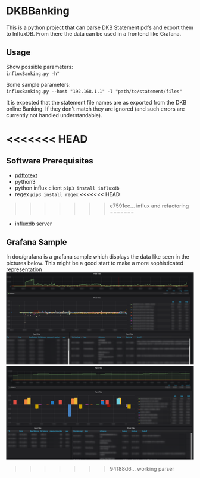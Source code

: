 # DKBBanking

This is a python project that can parse DKB Statement pdfs and export them to InfluxDB. From there the data can be used in a frontend like Grafana.

## Usage
Show possible parameters:  
``influxBanking.py -h"``

Some sample parameters:  
``influxBanking.py --host "192.168.1.1" -l "path/to/statement/files"``

It is expected that the statement file names are as exported from the DKB online Banking. If they don't match they are ignored (and such errors are currently not handled understandable).

<<<<<<< HEAD
=======
## Software Prerequisites

- [pdftotext](https://www.xpdfreader.com/pdftotext-man.html)
- python3
- python influx client ``pip3 install influxdb``
- regex ``pip3 install regex``
<<<<<<< HEAD
>>>>>>> e7591ec... influx and refactoring
=======
- influxdb server

## Grafana Sample 

In doc/grafana is a grafana sample which displays the data like seen in the pictures below. This might be a good start to make a more sophisticated representation
![graphana dashboard](doc/pics/Grafana_Konto.png)
![graphana dashboard](doc/pics/Grafana_Konto2.png)
>>>>>>> 94188d6... working parser
